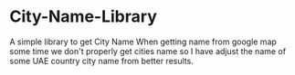 # City-Name-Library
A simple library to get City Name
When getting name from google map some time we don't properly get cities name so I have adjust the name of some UAE country city name from better results.

